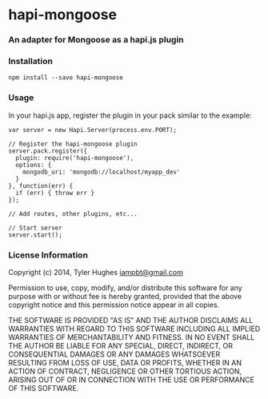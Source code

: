 # hapi-mongoose
### An adapter for Mongoose as a hapi.js plugin

### Installation

`npm install --save hapi-mongoose`

### Usage

In your hapi.js app, register the plugin in your pack similar to the example:

```node
var server = new Hapi.Server(process.env.PORT);

// Register the hapi-mongoose plugin
server.pack.register({
  plugin: require('hapi-mongoose'),
  options: {
    mongodb_uri: 'mongodb://localhost/myapp_dev'
  }
}, function(err) {
  if (err) { throw err }
});

// Add routes, other plugins, etc...

// Start server
server.start();
```

### License Information

Copyright (c) 2014, Tyler Hughes <iampbt@gmail.com>

Permission to use, copy, modify, and/or distribute this software for any purpose with or without fee is hereby granted, provided that the above copyright notice and this permission notice appear in all copies.

THE SOFTWARE IS PROVIDED "AS IS" AND THE AUTHOR DISCLAIMS ALL WARRANTIES WITH REGARD TO THIS SOFTWARE INCLUDING ALL IMPLIED WARRANTIES OF MERCHANTABILITY AND FITNESS. IN NO EVENT SHALL THE AUTHOR BE LIABLE FOR ANY SPECIAL, DIRECT, INDIRECT, OR CONSEQUENTIAL DAMAGES OR ANY DAMAGES WHATSOEVER RESULTING FROM LOSS OF USE, DATA OR PROFITS, WHETHER IN AN ACTION OF CONTRACT, NEGLIGENCE OR OTHER TORTIOUS ACTION, ARISING OUT OF OR IN CONNECTION WITH THE USE OR PERFORMANCE OF THIS SOFTWARE.